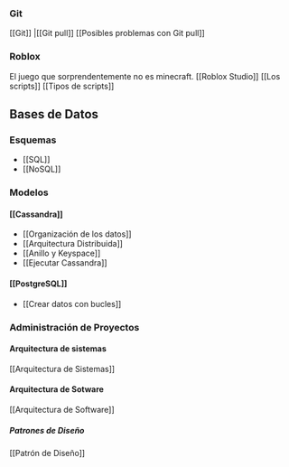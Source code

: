 
### Git
[[Git]]
	|[[Git pull]]
	 [[Posibles problemas con Git pull]]

### Roblox
El juego que sorprendentemente no es minecraft.
[[Roblox Studio]]
[[Los scripts]]
[[Tipos de scripts]]

## Bases de Datos

### Esquemas  
- [[SQL]]  
- [[NoSQL]]  

### Modelos  
####     [[Cassandra]]  
- [[Organización de los datos]]  
- [[Arquitectura Distribuida]]  
- [[Anillo y Keyspace]]  
- [[Ejecutar Cassandra]]  
 
 
 #### [[PostgreSQL]]
 - [[Crear datos con bucles]]

### Administración de Proyectos


#### Arquitectura de sistemas
[[Arquitectura de Sistemas]]

#### Arquitectura de Sotware

[[Arquitectura de Software]]

##### Patrones de Diseño
[[Patrón de Diseño]]